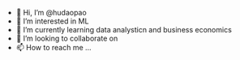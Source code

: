 - 👋 Hi, I’m @hudaopao
- 👀 I’m interested in ML
- 🌱 I’m currently learning data analysticn and business economics
- 💞️ I’m looking to collaborate on 
- 📫 How to reach me ...

<!---
hudaopao/hudaopao is a ✨ special ✨ repository because its `README.md` (this file) appears on your GitHub profile.
You can click the Preview link to take a look at your changes.
--->
